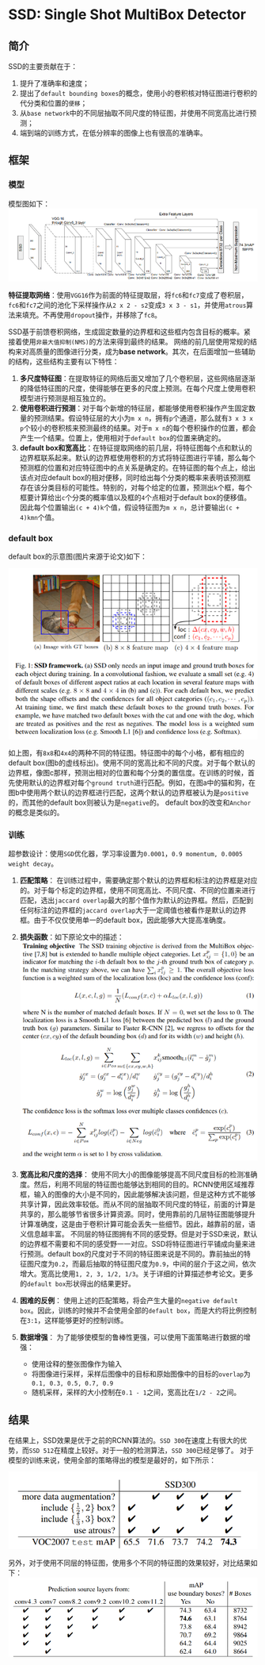 SSD: Single Shot MultiBox Detector
===

简介
---

SSD的主要贡献在于：
1. 提升了准确率和速度；
1. 提出了`default bounding boxes`的概念，使用小的卷积核对特征图进行卷积的代分类和位置的`便移`；
1. 从`base network`中的不同层抽取不同尺度的特征图，并使用不同宽高比进行预测；
1. 端到端的训练方式，在低分辨率的图像上也有很高的准确率。

框架
---

### 模型
模型图如下：
![ssd framework](../../dist/ssd_framework.png)

**特征提取网络**：使用`VGG16`作为前面的特征提取层，将`fc6`和`fc7`变成了卷积层，`fc6`和`fc7`之间的池化下采样操作从`2 x 2 - s2`变成`3 x 3 - s1`，并使用`atrous`算法来填充。不再使用`dropout`操作，并移除了`fc8`。

SSD基于前馈卷积网络，生成固定数量的边界框和这些框内包含目标的概率。紧接着使用`非最大值抑制(NMS)`的方法来得到最终的结果。
网络的前几层使用常规的结构来对高质量的图像进行分类，成为**base network**。其次，在后面增加一些辅助的结构，这些结构主要有以下特性：
1. **多尺度特征图**：在提取特征的网络后面又增加了几个卷积层，这些网络层逐渐的降低特征图的尺度，使得能够在更多的尺度上预测。在每个尺度上使用卷积模型进行预测是相互独立的。
1. **使用卷积进行预测**：对于每个新增的特征层，都能够使用卷积操作产生固定数量的预测结果。假设特征层的大小为`m x n`，拥有`p`个通道，那么就有`3 x 3 x p`个较小的卷积核来预测最终的结果。对于`m x n`的每个卷积操作的位置，都会产生一个结果。位置上，使用相对于`default box`的位置来确定的。
1. **default box和宽高比**：在特征提取网络的前几层，将特征图每个点和默认的边界框联系起来。默认的边界框使用卷积的方式将特征图进行平铺，那么每个预测框的位置和对应特征图中的点关系是确定的。在特征图的每个点上，给出该点对应default box的相对便移，同时给出每个分类的概率来表明该预测框存在该分类目标的可能性。特别的，对每个给定的位置，预测出`k`个框，每个框要计算给出`c`个分类的概率值以及框的`4`个点相对于default box的便移值。因此每个位置输出`(c + 4)k`个值，假设特征图为`m x n`，总计要输出`(c + 4)kmn`个值。

### default box

default box的示意图(图片来源于论文)如下：

![ssd default box](../../dist/ssd_default_box.png)

如上图，有`8x8`和`4x4`的两种不同的特征图。特征图中的每个小格，都有相应的default box(图b的虚线标出)。使用不同的宽高比和不同的尺度。对于每个默认的边界框，像图c那样，预测出相对的位置和每个分类的置信度。在训练的时候，首先使用默认的边界框对每个`ground truth`进行匹配。例如，在图a中的猫和狗，在图b中使用两个默认的边界框进行匹配，这两个默认的边界框被认为是`positive`的，而其他的default box则被认为是`negative`的。
default box的改变和`Anchor`的概念是类似的。

### 训练

超参数设计：使用`SGD`优化器，学习率设置为`0.0001`，`0.9 momentum, 0.0005 weight decay`。

1. **匹配策略**：
  在训练过程中，需要确定那个默认的边界框和标注的边界框是对应的。对于每个标定的边界框，使用不同宽高比、不同尺度、不同的位置来进行匹配，选出`jaccard overlap`最大的那个值作为默认的边界框。然后，匹配到任何标注的边界框的`jaccard overlap`大于一定阈值也被看作是默认的边界框。由于不仅仅使用单一的default box，因此能够大大提高准确度。

1. **损失函数**：如下原论文中的描述：
  ![ssd loss](../../dist/ssd_loss.png)

1. **宽高比和尺度的选择**：
  使用不同大小的图像能够提高不同尺度目标的检测准确度。然后，利用不同层的特征图也能够达到相同的目的。RCNN使用区域推荐框，输入的图像的大小是不同的，因此能够解决该问题，但是这种方式不能够共享计算，因此效率较低。而从不同的层抽取不同尺度的特征，前面的计算是共享的，那么能够节省很多计算资源。同时，使用靠前的几层特征图能够提升计算准确度，这是由于卷积计算可能会丢失一些细节。因此，越靠前的层，语义信息越丰富。
  不同层的特征图拥有不同的感受野。但是对于SSD来说，默认的边界框不需要和不同的感受野一一对应。SSD将特征图进行平铺成向量来进行预测。default box的尺度对于不同的特征图来说是不同的。靠前抽出的特征图尺度为`0.2`，而最后抽取的特征图尺度为`0.9`，中间的层介于这之间，依次增大。宽高比使用`1, 2, 3, 1/2, 1/3`。关于详细的计算描述参考论文。更多的`default box`形状得出的结果更好。

1. **困难的反例**：
  使用上述的匹配策略，将会产生大量的`negative default box`。因此，训练的时候并不会使用全部的`default box`，而是大约将比例控制在`3:1`，这样能够更好的控制训练。

1. **数据增强**：
  为了能够使模型的鲁棒性更强，可以使用下面策略进行数据的增强：
    * 使用诠释的整张图像作为输入
    * 将图像进行采样，采样后图像中的目标和原始图像中的目标的`overlap`为`0.1, 0.3, 0.5, 0.7, 0.9`
    * 随机采样，采样的大小控制在`0.1 - 1`之间，宽高比在`1/2 - 2`之间。

结果
---

在结果上，SSD效果是优于之前的RCNN算法的。`SSD 300`在速度上有很大的优势，而`SSD 512`在精度上较好。对于一般的检测算法，`SSD 300`已经足够了。
对于模型的训练来说，使用全部的策略得出的模型是最好的，如下所示：

![ssd result](../../dist/ssd_result.png)

另外，对于使用不同层的特征图，使用多个不同的特征图的效果较好，对比结果如下：
![ssd result](../../dist/ssd_multi_layer_result.png)
